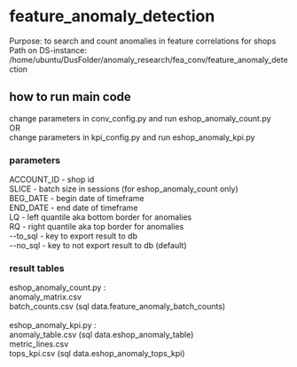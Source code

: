# feature_anomaly_detection
Purpose: to search and count anomalies in feature correlations for shops <br />
Path on DS-instance: /home/ubuntu/DusFolder/anomaly_research/fea_conv/feature_anomaly_detection

## how to run main code
change parameters in conv_config.py and run eshop_anomaly_count.py <br />
OR <br />
change parameters in kpi_config.py and run eshop_anomaly_kpi.py <br />

### parameters

ACCOUNT_ID - shop id <br />
SLICE      - batch size in sessions (for eshop_anomaly_count only) <br /> 
BEG_DATE   - begin date of timeframe <br />
END_DATE   - end date of timeframe <br />
LQ         - left quantile aka bottom border for anomalies <br />
RQ         - right quantile aka top border for anomalies <br />
--to_sql   - key to export result to db <br />
--no_sql   - key to not export result to db (default) <br />

### result tables

eshop_anomaly_count.py : <br />
anomaly_matrix.csv <br />
batch_counts.csv (sql data.feature_anomaly_batch_counts) <br />
<br />
eshop_anomaly_kpi.py : <br />
anomaly_table.csv (sql data.eshop_anomaly_table) <br />
metric_lines.csv <br />
tops_kpi.csv (sql data.eshop_anomaly_tops_kpi) <br />


